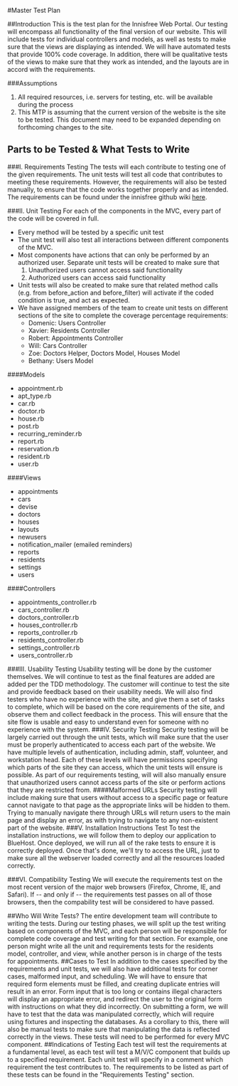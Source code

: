 #Master Test Plan

##Introduction
This is the test plan for the Innisfree Web Portal. Our testing will encompass all functionality of the final version of our website. This will include tests for individual controllers and models, as well as tests to make sure that the views are displaying as intended. We will have automated tests that provide 100% code coverage. In addition, there will be qualitative tests of the views to make sure that they work as intended, and the layouts are in accord with the requirements.

###Assumptions
1. All required resources, i.e. servers for testing, etc. will be available during the process
2. This MTP is assuming that the current version of the website is the site to be tested. This document may need to be expanded depending on forthcoming changes to the site.

## Parts to be Tested & What Tests to Write

###I. Requirements Testing
The tests will each contribute to testing one of the given requirements. The unit tests will test all code that contributes to meeting these requirements. However, the requirements will also be tested manually, to ensure that the code works together properly and as intended. The requirements can be found under the innisfree github wiki [here](https://github.com/uva-slp/innisfree/wiki/Requirements-Doc "Requirements Doc").

###II. Unit Testing
For each of the components in the MVC, every part of the code will be covered in full.

- Every method will be tested by a specific unit test
- The unit test will also test all interactions between different components of the MVC.
- Most components have actions that can only be performed by an authorized user. Separate unit tests will be created to make sure that
	1. Unauthorized users cannot access said functionality
	2. Authorized users can access said functionality
- Unit tests will also be created to make sure that related method calls (e.g. from before\_action and before\_filter) will activate if the coded condition is true, and act as expected.
- We have assigned members of the team to create unit tests on different sections of the site to complete the coverage percentage requirements:
  - Domenic: Users Controller
  - Xavier: Residents Controller
  - Robert: Appointments Controller
  - Will: Cars Controller
  - Zoe: Doctors Helper, Doctors Model, Houses Model
  - Bethany: Users Model

####Models
 - appointment.rb
 - apt_type.rb
 - car.rb
 - doctor.rb
 - house.rb
 - post.rb
 - recurring_reminder.rb
 - report.rb
 - reservation.rb
 - resident.rb
 - user.rb

####Views
- appointments
- cars
- devise
- doctors
- houses
- layouts
- newusers
- notification_mailer (emailed reminders)
- reports
- residents
- settings
- users

####Controllers
- appointments_controller.rb
- cars_controller.rb
- doctors_controller.rb
- houses_controller.rb
- reports_controller.rb
- residents_controller.rb
- settings_controller.rb
- users_controller.rb

###III. Usability Testing
Usability testing will be done by the customer themselves. We will continue to test as the final features are added are added per the TDD methodology. The customer will continue to test the site and provide feedback based on their usability needs. We will also find testers who have no experience with the site, and give them a set of tasks to complete, which will be based on the core requirements of the site, and observe them and collect feedback in the process. This will ensure that the site flow is usable and easy to understand even for someone with no experience with the system.
###IV. Security Testing
Security testing will be largely carried out through the unit tests, which will make sure that the user must be properly authenticated to access each part of the website. We have multiple levels of authentication, including admin, staff, volunteer, and workstation head. Each of these levels will have permissions specifying which parts of the site they can access, which the unit tests will ensure is possible. As part of our requirements testing, will will also manually ensure that unauthorized users cannot access parts of the site or perform actions that they are restricted from.
####Malformed URLs
Security testing will include making sure that users without access to a specific page or feature cannot navigate to that page as the appropriate links will be hidden to them. Trying to manually navigate there through URLs will return users to the main page and display an error, as with trying to navigate to any non-existent part of the website.
###V. Installation Instructions Test
To test the installation instructions, we will follow them to deploy our application to BlueHost. Once deployed, we will run all of the rake tests to ensure it is correctly deployed. Once that's done, we'll try to access the URL, just to make sure all the webserver loaded correctly and all the resources loaded correctly.

###VI. Compatibility Testing
We will execute the requirements test on the most recent version of the major web browsers (Firefox, Chrome, IE, and Safari). If -- and only if -- the requirements test passes on all of those browsers, then the compability test will be considered to have passed.

##Who Will Write Tests?
The entire development team will contribute to writing the tests. During our testing phases, we will split up the test writing based on components of the MVC, and each person will be responsible for complete code coverage and test writing for that section. For example, one person might write all the unit and requirements tests for the residents model, controller, and view, while another person is in charge of the tests for appointments.
##Cases to Test
In addition to the cases specified by the requirements and unit tests, we will also have additional tests for corner cases, malformed input, and scheduling. We will have to ensure that required form elements must be filled, and creating duplicate entries will result in an error. Form input that is too long or contains illegal characters will display an appropriate error, and redirect the user to the original form with instructions on what they did incorrectly. On submitting a form, we will have to test that the data was manipulated correctly, which will require using fixtures and inspecting the databases. As a corollary to this, there will also be manual tests to make sure that manipulating the data is reflected correctly in the views. These tests will need to be performed for every MVC component.
##Indications of Testing
Each test will test the requirements at a fundamental level, as each test will test a M/V/C component that builds up to a specified requirement. Each unit test will specify in a comment which requirement the test contributes to. The requirements to be listed as part of these tests can be found in the "Requirements Testing" section.
